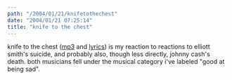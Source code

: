 ```yaml
---
path: "/2004/01/21/knifetothechest" 
date: "2004/01/21 07:25:14" 
title: "knife to the chest" 
---
```

<p>knife to the chest (<a href="http://music.randomchaos.com/mp3s/scott_reynen/knife_to_the_chest.mp3">mp3</a> and <a href="http://www.randomchaos.com/document.php?source=lyrics/scott_reynen/knife_to_the_chest">lyrics</a>) is my reaction to reactions to elliott smith's suicide, and probably also, though less directly, johnny cash's death. both musicians fell under the musical category i've labeled "good at being sad".</p>